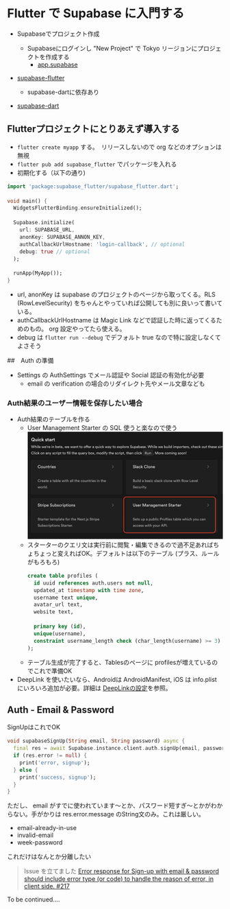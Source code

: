 # Flutter で Supabase に入門する

- Supabaseでプロジェクト作成
    - Supabaseにログインし "New Project" で Tokyo リージョンにプロジェクトを作成する
        - [app.supabase](https://app.supabase.io/)

- [supabase-flutter](https://github.com/supabase/supabase-flutter)
    - supabase-dartに依存あり
- [supabase-dart](https://github.com/supabase/supabase-dart)

## Flutterプロジェクトにとりあえず導入する

- `flutter create myapp` する。　リリースしないので org などのオプションは無視
- `flutter pub add supabase_flutter` でパッケージを入れる
- 初期化する（以下の通り)

```dart
import 'package:supabase_flutter/supabase_flutter.dart';

void main() {
  WidgetsFlutterBinding.ensureInitialized();

  Supabase.initialize(
    url: SUPABASE_URL,
    anonKey: SUPABASE_ANNON_KEY,
    authCallbackUrlHostname: 'login-callback', // optional
    debug: true // optional
  );

  runApp(MyApp());
}
```
- url, anonKey は supabase のプロジェクトのページから取ってくる。RLS (RowLevelSecurity) をちゃんとやっていれば公開しても別に良いって書いている。
- authCallbackUrlHostname は Magic Link などで認証した時に返ってくるためのもの。 org 設定やってたら使える。
- debug は `flutter run --debug` でデフォルト true なので特に設定しなくてよさそう


##　Auth の準備

- Settings の AuthSettings でメール認証や Social 認証の有効化が必要
  - email の verification の場合のリダイレクト先やメール文章なども

### Auth結果のユーザー情報を保存したい場合

- Auth結果のテーブルを作る
  - User Management Starter の SQL 使うと楽なので使う
    ![user_management_starter](../_media/user_management_starter.png)
  - スターターのクエリ文は実行前に閲覧・編集できるので過不足あればちょちょっと変えればOK。デフォルトは以下のテーブル (プラス、ルールがもろもろ)
    ```sql
    create table profiles (
      id uuid references auth.users not null,
      updated_at timestamp with time zone,
      username text unique,
      avatar_url text,
      website text,

      primary key (id),
      unique(username),
      constraint username_length check (char_length(username) >= 3)
    );
    ```
  - テーブル生成が完了すると、Tablesのページに profilesが増えているのでこれで準備OK
- DeepLink を使いたいなら、Androidは AndroidManifest, iOS は info.plist にいろいろ追加が必要。詳細は [DeepLinkの設定](https://supabase.io/docs/guides/with-flutter#setup-deep-links)を参照。

## Auth - Email & Password 

SignUpはこれでOK

```dart
void supabaseSignUp(String email, String password) async {
  final res = await Supabase.instance.client.auth.signUp(email, password);
  if (res.error != null) {
    print('error, signup');
  } else {
    print('success, signup');
  }
}
```
ただし、 email がすでに使われています〜とか、パスワード短すぎ〜とかがわからない。手がかりは res.error.message のString文のみ。これは厳しい。

- email-already-in-use
- invalid-email
- week-password

これだけはなんとか分離したい

> Issue を立てました [Error response for Sign-up with email & password should include error type (or code) to handle the reason of error, in client side. #217](https://github.com/supabase/gotrue/issues/217)

To be continued....